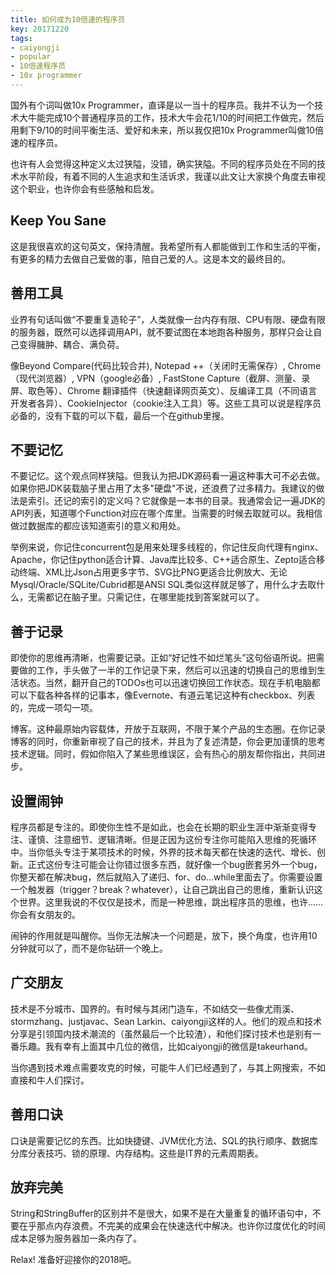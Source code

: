 ```yaml
---
title: 如何成为10倍速的程序员
key: 20171220
tags:
- caiyongji
- popular
- 10倍速程序员
- 10x programmer
---
```



国外有个词叫做10x Programmer，直译是以一当十的程序员。我并不认为一个技术大牛能完成10个普通程序员的工作，技术大牛会花1/10的时间把工作做完，然后用剩下9/10的时间平衡生活、爱好和未来，所以我仅把10x Programmer叫做10倍速的程序员。

也许有人会觉得这种定义太过狭隘，没错，确实狭隘。不同的程序员处在不同的技术水平阶段，有着不同的人生追求和生活诉求，我谨以此文让大家换个角度去审视这个职业，也许你会有些感触和启发。

##     Keep You Sane

这是我很喜欢的这句英文，保持清醒。我希望所有人都能做到工作和生活的平衡，有更多的精力去做自己爱做的事，陪自己爱的人。这是本文的最终目的。

##     善用工具

业界有句话叫做“不要重复造轮子”，人类就像一台内存有限、CPU有限、硬盘有限的服务器，既然可以选择调用API，就不要试图在本地跑各种服务，那样只会让自己变得臃肿、耦合、满负荷。

像Beyond Compare(代码比较合并), Notepad ++（关闭时无需保存）, Chrome（现代浏览器）, VPN（google必备）, FastStone Capture（截屏、测量、录屏、取色等）、Chrome 翻译插件（快速翻译网页英文）、反编译工具（不同语言开发者各异）、CookieInjector（cookie注入工具）等。这些工具可以说是程序员必备的，没有下载的可以下载，最后一个在github里搜。

##     不要记忆

不要记忆。这个观点同样狭隘。但我认为把JDK源码看一遍这种事大可不必去做。如果你把JDK装载脑子里占用了太多"硬盘"不说，还浪费了过多精力。我建议的做法是索引。还记的索引的定义吗？它就像是一本书的目录。我通常会记一遍JDK的API列表，知道哪个Function对应在哪个库里。当需要的时候去取就可以。我相信做过数据库的都应该知道索引的意义和用处。

举例来说，你记住concurrent包是用来处理多线程的，你记住反向代理有nginx、Apache，你记住python适合计算、Java库比较多、C++适合原生、Zepto适合移动终端、XML比Json占用更多字节、SVG比PNG更适合比例放大、无论Mysql/Oracle/SQLite/Cubrid都是ANSI SQL类似这样就足够了，用什么才去取什么，无需都记在脑子里。只需记住，在哪里能找到答案就可以了。

##     善于记录

即使你的思维再清晰，也需要记录。正如“好记性不如烂笔头”这句俗语所说。把需要做的工作，手头做了一半的工作记录下来，然后可以迅速的切换自己的思维到生活状态。当然，翻开自己的TODOs也可以迅速切换回工作状态。现在手机电脑都可以下载各种各样的记事本，像Evernote、有道云笔记这种有checkbox、列表的，完成一项勾一项。

博客。这种最原始内容载体，开放于互联网，不限于某个产品的生态圈。在你记录博客的同时，你重新审视了自己的技术，并且为了复述清楚，你会更加谨慎的思考技术逻辑。同时，假如你陷入了某些思维误区，会有热心的朋友帮你指出，共同进步。

##     设置闹钟

程序员都是专注的。即使你生性不是如此，也会在长期的职业生涯中渐渐变得专注、谨慎、注意细节、逻辑清晰。但是正因为这份专注你可能陷入思维的死循环中。当你低头专注于某项技术的时候，外界的技术每天都在快速的迭代、增长、创新。正式这份专注可能会让你错过很多东西，就好像一个bug嵌套另外一个bug，你整天都在解决bug，然后就陷入了递归、for、do...while里面去了。你需要设置一个触发器（trigger？break？whatever），让自己跳出自己的思维，重新认识这个世界。这里我说的不仅仅是技术，而是一种思维，跳出程序员的思维，也许……你会有女朋友的。

闹钟的作用就是叫醒你。当你无法解决一个问题是，放下，换个角度，也许用10分钟就可以了，而不是你钻研一个晚上。

##     广交朋友

技术是不分城市、国界的。有时候与其闭门造车，不如结交一些像尤雨溪、stormzhang、justjavac、Sean Larkin、caiyongji这样的人。他们的观点和技术分享是引领国内技术潮流的（虽然最后一个比较渣），和他们探讨技术也是别有一番乐趣。我有幸有上面其中几位的微信，比如caiyongji的微信是takeurhand。

当你遇到技术难点需要攻克的时候，可能牛人们已经遇到了，与其上网搜索，不如直接和牛人们探讨。

##     善用口诀

口诀是需要记忆的东西。比如快捷键、JVM优化方法、SQL的执行顺序、数据库分库分表技巧、锁的原理、内存结构。这些是IT界的元素周期表。

##     放弃完美

String和StringBuffer的区别并不是很大，如果不是在大量重复的循环语句中，不要在乎那点内存浪费。不完美的成果会在快速迭代中解决。也许你过度优化的时间成本足够为服务器加一条内存了。


Relax! 准备好迎接你的2018吧。
